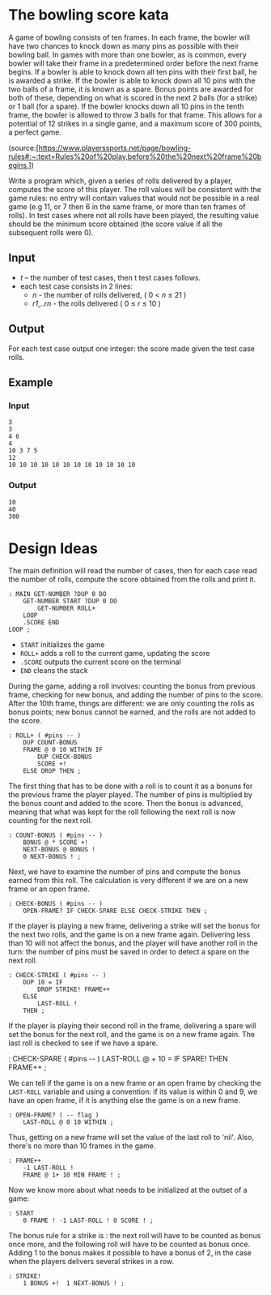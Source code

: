 # The bowling score kata

A game of bowling consists of ten frames. In each frame, the bowler will have two chances to knock down as many pins as possible with their bowling ball. In games with more than one bowler, as is common, every bowler will take their frame in a predetermined order before the next frame begins. If a bowler is able to knock down all ten pins with their first ball, he is awarded a strike. If the bowler is able to knock down all 10 pins with the two balls of a frame, it is known as a spare. Bonus points are awarded for both of these, depending on what is scored in the next 2 balls (for a strike) or 1 ball (for a spare). If the bowler knocks down all 10 pins in the tenth frame, the bowler is allowed to throw 3 balls for that frame. This allows for a potential of 12 strikes in a single game, and a maximum score of 300 points, a perfect game.

(source:[https://www.playerssports.net/page/bowling-rules#:~:text=Rules%20of%20play,before%20the%20next%20frame%20begins.])

Write a program which, given a series of rolls delivered by a player, computes the score of this player. The roll values will be consistent with the game rules: no entry will contain values that would not be possible in a real game (e.g 11, or 7 then 6 in the same frame, or more than ten frames of rolls). In test cases where not all rolls have been played, the resulting value should be the minimum score obtained (the score value if all the subsequent rolls were 0).

## Input

- *t* – the number of test cases, then t test cases follows.
- each test case consists in 2 lines:
    - *n* - the number of rolls delivered, ( 0 < *n* ≤ 21 )
    - *r1*,..*rn* - the rolls delivered    ( 0 ≤ *r* ≤ 10 ) 

## Output

For each test case output one integer: the score made given the test case rolls.

## Example
### Input

    3
    3
    4 6
    4
    10 3 7 5
    12
    10 10 10 10 10 10 10 10 10 10 10 10

### Output

    10
    40
    300

# Design Ideas 

The main definition will read the number of cases, then for each case read the number of rolls, compute the score obtained from the rolls and print it.

    : MAIN GET-NUMBER ?DUP 0 DO 
        GET-NUMBER START ?DUP 0 DO 
            GET-NUMBER ROLL+ 
        LOOP 
        .SCORE END 
    LOOP ;

- `START` initializes the game
- `ROLL+` adds a roll to the current game, updating the score
- `.SCORE` outputs the current score on the terminal
- `END` cleans the stack

During the game, adding a roll involves: counting the bonus from previous frame, checking for new bonus, and adding the number of pins to the score. After the 10th frame, things are different: we are only counting the rolls as bonus points; new bonus cannot be earned, and the rolls are not added to the score.

    : ROLL+ ( #pins -- )
        DUP COUNT-BONUS
        FRAME @ 0 10 WITHIN IF
            DUP CHECK-BONUS
            SCORE +!
        ELSE DROP THEN ;

The first thing that has to be done with a roll is to count it as a bonuns for the previous frame the player played. The number of pins is multiplied by the bonus count and added to the score. Then the bonus is advanced, meaning that what was kept for the roll following the next roll is now counting for the next roll.

    : COUNT-BONUS ( #pins -- )
        BONUS @ * SCORE +!
        NEXT-BONUS @ BONUS ! 
        0 NEXT-BONUS ! ;

Next, we have to examine the number of pins and compute the bonus earned from this roll. The calculation is very different if we are on a new frame or an open frame.

    : CHECK-BONUS ( #pins -- )
        OPEN-FRAME? IF CHECK-SPARE ELSE CHECK-STRIKE THEN ;

If the player is playing a new frame, delivering a strike will set the bonus for the next two rolls, and the game is on a new frame again. Delivering less than 10 will not affect the bonus, and the player will have another roll in the turn: the number of pins must be saved in order to detect a spare on the next roll.

    : CHECK-STRIKE ( #pins -- ) 
        DUP 10 = IF 
            DROP STRIKE! FRAME++ 
        ELSE
            LAST-ROLL !  
        THEN ;

If the player is playing their second roll in the frame, delivering a spare will set the bonus for the next roll, and the game is on a new frame again. The last roll is checked to see if we have a spare.

: CHECK-SPARE ( #pins -- )
    LAST-ROLL @ + 10 = IF SPARE! THEN
    FRAME++ ;

We can tell if the game is on a new frame or an open frame by checking the `LAST-ROLL` variable and using a convention: if its value is within 0 and 9, we have an open frame, if it is anything else the game is on a new frame.

    : OPEN-FRAME? ( -- flag )
        LAST-ROLL @ 0 10 WITHIN ;

Thus, getting on a new frame will set the value of the last roll to 'nil'. Also, there's no more than 10 frames in the game.

    : FRAME++
        -1 LAST-ROLL !
        FRAME @ 1+ 10 MIN FRAME ! ;


Now we know more about what needs to be initialized at the outset of a game:

    : START
        0 FRAME ! -1 LAST-ROLL ! 0 SCORE ! ;

The bonus rule for a strike is : the next roll will have to be counted as bonus once more, and the following roll will have to be counted as bonus once. Adding 1 to the bonus makes it possible to have a bonus of 2, in the case when the players delivers several strikes in a row.

    : STRIKE!
        1 BONUS +!  1 NEXT-BONUS ! ;
